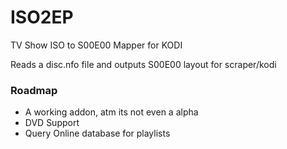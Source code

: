 # ISO2EP
TV Show ISO to S00E00 Mapper for KODI

Reads a disc.nfo file and outputs S00E00 layout for scraper/kodi

### Roadmap
* A working addon, atm its not even a alpha
* DVD Support
* Query Online database for playlists

